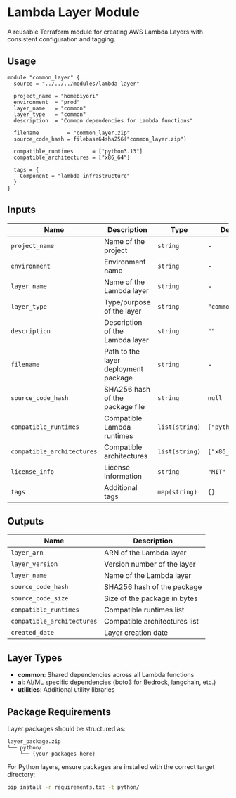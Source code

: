 # Lambda Layer Module

A reusable Terraform module for creating AWS Lambda Layers with consistent configuration and tagging.

## Usage

```hcl
module "common_layer" {
  source = "../../../modules/lambda-layer"

  project_name = "homebiyori"
  environment  = "prod"
  layer_name   = "common"
  layer_type   = "common"
  description  = "Common dependencies for Lambda functions"
  
  filename         = "common_layer.zip"
  source_code_hash = filebase64sha256("common_layer.zip")
  
  compatible_runtimes      = ["python3.13"]
  compatible_architectures = ["x86_64"]
  
  tags = {
    Component = "lambda-infrastructure"
  }
}
```

## Inputs

| Name | Description | Type | Default |
|------|-------------|------|---------|
| `project_name` | Name of the project | `string` | - |
| `environment` | Environment name | `string` | - |
| `layer_name` | Name of the Lambda layer | `string` | - |
| `layer_type` | Type/purpose of the layer | `string` | `"common"` |
| `description` | Description of the Lambda layer | `string` | `""` |
| `filename` | Path to the layer deployment package | `string` | - |
| `source_code_hash` | SHA256 hash of the package file | `string` | `null` |
| `compatible_runtimes` | Compatible Lambda runtimes | `list(string)` | `["python3.13"]` |
| `compatible_architectures` | Compatible architectures | `list(string)` | `["x86_64"]` |
| `license_info` | License information | `string` | `"MIT"` |
| `tags` | Additional tags | `map(string)` | `{}` |

## Outputs

| Name | Description |
|------|-------------|
| `layer_arn` | ARN of the Lambda layer |
| `layer_version` | Version number of the layer |
| `layer_name` | Name of the Lambda layer |
| `source_code_hash` | SHA256 hash of the package |
| `source_code_size` | Size of the package in bytes |
| `compatible_runtimes` | Compatible runtimes list |
| `compatible_architectures` | Compatible architectures list |
| `created_date` | Layer creation date |

## Layer Types

- **common**: Shared dependencies across all Lambda functions
- **ai**: AI/ML specific dependencies (boto3 for Bedrock, langchain, etc.)
- **utilities**: Additional utility libraries

## Package Requirements

Layer packages should be structured as:
```
layer_package.zip
└── python/
    └── (your packages here)
```

For Python layers, ensure packages are installed with the correct target directory:
```bash
pip install -r requirements.txt -t python/
```